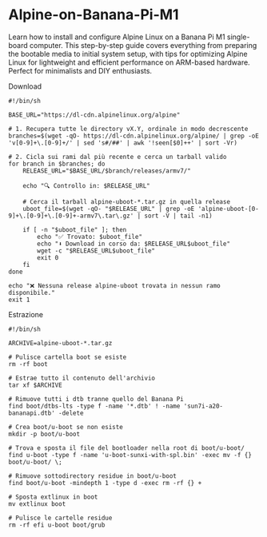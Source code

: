 # Alpine-on-Banana-Pi-M1
Learn how to install and configure Alpine Linux on a Banana Pi M1 single-board computer. This step-by-step guide covers everything from preparing the bootable media to initial system setup, with tips for optimizing Alpine Linux for lightweight and efficient performance on ARM-based hardware. Perfect for minimalists and DIY enthusiasts.

Download
```
#!/bin/sh

BASE_URL="https://dl-cdn.alpinelinux.org/alpine"

# 1. Recupera tutte le directory vX.Y, ordinale in modo decrescente
branches=$(wget -qO- https://dl-cdn.alpinelinux.org/alpine/ | grep -oE 'v[0-9]+\.[0-9]+/' | sed 's#/##' | awk '!seen[$0]++' | sort -Vr)

# 2. Cicla sui rami dal più recente e cerca un tarball valido
for branch in $branches; do
    RELEASE_URL="$BASE_URL/$branch/releases/armv7/"

    echo "🔍 Controllo in: $RELEASE_URL"

    # Cerca il tarball alpine-uboot-*.tar.gz in quella release
    uboot_file=$(wget -qO- "$RELEASE_URL" | grep -oE 'alpine-uboot-[0-9]+\.[0-9]+\.[0-9]+-armv7\.tar\.gz' | sort -V | tail -n1)

    if [ -n "$uboot_file" ]; then
        echo "✅ Trovato: $uboot_file"
        echo "⬇️ Download in corso da: $RELEASE_URL$uboot_file"
        wget -c "$RELEASE_URL$uboot_file"
        exit 0
    fi
done

echo "❌ Nessuna release alpine-uboot trovata in nessun ramo disponibile."
exit 1
```
Estrazione
```
#!/bin/sh

ARCHIVE=alpine-uboot-*.tar.gz

# Pulisce cartella boot se esiste
rm -rf boot

# Estrae tutto il contenuto dell'archivio
tar xf $ARCHIVE

# Rimuove tutti i dtb tranne quello del Banana Pi
find boot/dtbs-lts -type f -name '*.dtb' ! -name 'sun7i-a20-bananapi.dtb' -delete

# Crea boot/u-boot se non esiste
mkdir -p boot/u-boot

# Trova e sposta il file del bootloader nella root di boot/u-boot/
find u-boot -type f -name 'u-boot-sunxi-with-spl.bin' -exec mv -f {} boot/u-boot/ \;

# Rimuove sottodirectory residue in boot/u-boot
find boot/u-boot -mindepth 1 -type d -exec rm -rf {} +

# Sposta extlinux in boot
mv extlinux boot

# Pulisce le cartelle residue
rm -rf efi u-boot boot/grub
```
